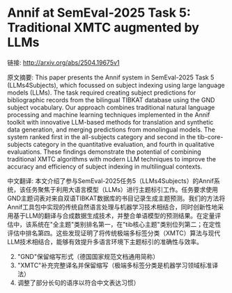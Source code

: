 # Annif at SemEval-2025 Task 5: Traditional XMTC augmented by LLMs

链接: http://arxiv.org/abs/2504.19675v1

原文摘要:
This paper presents the Annif system in SemEval-2025 Task 5 (LLMs4Subjects),
which focussed on subject indexing using large language models (LLMs). The task
required creating subject predictions for bibliographic records from the
bilingual TIBKAT database using the GND subject vocabulary. Our approach
combines traditional natural language processing and machine learning
techniques implemented in the Annif toolkit with innovative LLM-based methods
for translation and synthetic data generation, and merging predictions from
monolingual models. The system ranked first in the all-subjects category and
second in the tib-core-subjects category in the quantitative evaluation, and
fourth in qualitative evaluations. These findings demonstrate the potential of
combining traditional XMTC algorithms with modern LLM techniques to improve the
accuracy and efficiency of subject indexing in multilingual contexts.

中文翻译:
本文介绍了参与SemEval-2025任务5（LLMs4Subjects）的Annif系统，该任务聚焦于利用大语言模型（LLMs）进行主题标引工作。任务要求使用GND主题词表对来自双语TIBKAT数据库的书目记录生成主题预测。我们的方法将Annif工具包中实现的传统自然语言处理与机器学习技术相结合，同时创新性地采用基于LLM的翻译与合成数据生成技术，并整合单语模型的预测结果。在定量评估中，该系统在"全主题"类别排名第一，在"tib核心主题"类别位列第二；在定性评估中排名第四。这些发现证明了将传统极端多标签分类（XMTC）算法与现代LLM技术相结合，能够有效提升多语言环境下主题标引的准确性与效率。


2. "GND"保留缩写形式（德国国家规范文档通用简称）
3. "XMTC"补充完整译名并保留缩写（极端多标签分类是机器学习领域标准译法）
4. 调整了部分长句的语序以符合中文表达习惯）
